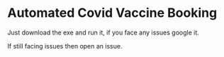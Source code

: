# Automated Covid Vaccine Booking 

Just download the exe and run it, if you face any issues google it. 

If still facing issues then open an issue.
